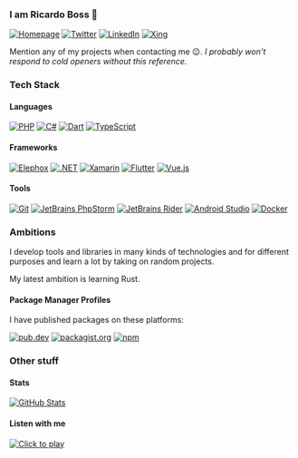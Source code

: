 ### I am Ricardo Boss 👋

[![Homepage](https://img.shields.io/badge/ricardoboss.de-%2333aa66.svg?style=for-the-badge&logo=microsoft-edge&logoColor=white)](https://ricardoboss.de)
[![Twitter](https://img.shields.io/badge/@__ricardoboss-%231c9cea.svg?style=for-the-badge&logo=twitter&logoColor=white)](https://twitter.com/_ricardoboss)
[![LinkedIn](https://img.shields.io/badge/ricardo--boss-%230A66C2.svg?style=for-the-badge&logo=linkedin&logoColor=white)](https://www.linkedin.com/in/ricardo-boss/)
[![Xing](https://img.shields.io/badge/Ricardo__Boss2-%23006567.svg?style=for-the-badge&logo=xing&logoColor=white)](https://www.xing.com/profile/Ricardo_Boss2/portfolio)

Mention any of my projects when contacting me 😉. _I probably won't respond to cold openers without this reference._

### Tech Stack

#### Languages

[![PHP](https://img.shields.io/badge/PHP-%23777bb4.svg?style=for-the-badge&logo=php&logoColor=white)](#)
[![C#](https://img.shields.io/badge/C--Sharp-%23239120.svg?style=for-the-badge&logo=c-sharp&logoColor=white)](#)
[![Dart](https://img.shields.io/badge/Dart-%230175c2.svg?style=for-the-badge&logo=dart&logoColor=white)](#)
[![TypeScript](https://img.shields.io/badge/TypeScript-%233178c6.svg?style=for-the-badge&logo=ts-node&logoColor=white)](#)

#### Frameworks

[![Elephox](https://img.shields.io/badge/Elephox-%23dc2877.svg?style=for-the-badge&logo=data:image/svg+xml;base64,PD94bWwgdmVyc2lvbj0iMS4wIiBlbmNvZGluZz0iVVRGLTgiPz48c3ZnIHdpZHRoPSI3MS4wMTZtbSIgaGVpZ2h0PSI4MS4yODdtbSIgdmVyc2lvbj0iMS4xIiB2aWV3Qm94PSIwIDAgMjUxLjYxIDI4OCIgeG1sbnM9Imh0dHA6Ly93d3cudzMub3JnLzIwMDAvc3ZnIiB4bWxuczp4bGluaz0iaHR0cDovL3d3dy53My5vcmcvMTk5OS94bGluayI+PHBhdGggZD0ibTIwMC44MiAyODhoLTIwMC44Mmw1MC44Mi0yODhoMjAwLjc5bC0xMS4yIDYyLjQxaC0xMjguOGwtOS4yIDU0aDEwNi40MWwtMTEuMjEgNjIuMzloLTEwNi40bC04IDQ2Ljc5aDEyOC43OXoiIGZpbGw9IiNmZmYiLz48L3N2Zz4K)](#)
[![.NET](https://img.shields.io/badge/.NET-%23512bd4.svg?style=for-the-badge)](#)
[![Xamarin](https://img.shields.io/badge/Xamarin-%233498db.svg?style=for-the-badge&logo=xamarin&logoColor=white)](#)
[![Flutter](https://img.shields.io/badge/Flutter-%2302569b.svg?style=for-the-badge&logo=flutter&logoColor=white)](#)
[![Vue.js](https://img.shields.io/badge/Vue.js-%234fc08d.svg?style=for-the-badge&logo=vue.js&logoColor=white)](#)

#### Tools

[![Git](https://img.shields.io/badge/Git-%23f05032.svg?style=for-the-badge&logo=git&logoColor=white)](#)
[![JetBrains PhpStorm](https://img.shields.io/badge/PhpStorm-%23000000.svg?style=for-the-badge&logo=phpstorm&logoColor=white)](#)
[![JetBrains Rider](https://img.shields.io/badge/Rider-%23000000.svg?style=for-the-badge&logo=rider&logoColor=white)](#)
[![Android Studio](https://img.shields.io/badge/Android_Studio-%233ddc84.svg?style=for-the-badge&logo=android-studio&logoColor=white)](#)
[![Docker](https://img.shields.io/badge/Docker-%232496ed.svg?style=for-the-badge&logo=docker&logoColor=white)](#)

### Ambitions

I develop tools and libraries in many kinds of technologies and for different purposes and learn a lot by taking on random projects.

My latest ambition is learning Rust.

#### Package Manager Profiles

I have published packages on these platforms:

[![pub.dev](https://img.shields.io/badge/pub.dev-ricardoboss.de-%230175c2.svg?style=for-the-badge&logo=dart)](https://pub.dev/publishers/ricardoboss.de/packages)
[![packagist.org](https://img.shields.io/badge/Packagist-ricardoboss-%23f28d1a.svg?style=for-the-badge&logo=packagist)](https://packagist.org/packages/ricardoboss)
[![npm](https://img.shields.io/badge/npm-ricardoboss-%23cb3837.svg?style=for-the-badge&logo=npm)](https://www.npmjs.com/~ricardoboss)

### Other stuff

#### Stats

[![GitHub Stats](https://github-readme-stats.vercel.app/api?username=ricardoboss&bg_color=ffffff00&hide_title=true&include_all_commits=true&count_private=true)](#)

#### Listen with me

[![Click to play](https://spotify-github-profile.vercel.app/api/view?uid=9uch48y3s8j6b2vn9zmk67z7n&cover_image=true&theme=novatorem&bar_color=53b14f&bar_color_cover=true)](https://spotify-github-profile.vercel.app/api/view?uid=9uch48y3s8j6b2vn9zmk67z7n&redirect=true)
